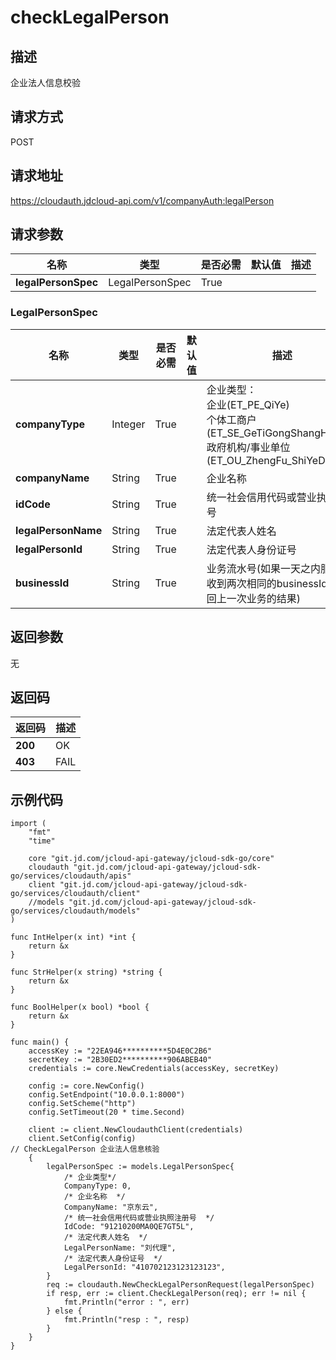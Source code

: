 # checkLegalPerson


## 描述
企业法人信息校验

## 请求方式
POST

## 请求地址
https://cloudauth.jdcloud-api.com/v1/companyAuth:legalPerson


## 请求参数
|名称|类型|是否必需|默认值|描述|
|---|---|---|---|---|
|**legalPersonSpec**|LegalPersonSpec|True| | |

### <div id="legalpersonspec">LegalPersonSpec</div>
|名称|类型|是否必需|默认值|描述|
|---|---|---|---|---|
|**companyType**|Integer|True| |企业类型：<br>企业(ET_PE_QiYe)<br>个体工商户(ET_SE_GeTiGongShangHu)<br>政府机构/事业单位(ET_OU_ZhengFu_ShiYeDanWei)<br>|
|**companyName**|String|True| |企业名称|
|**idCode**|String|True| |统一社会信用代码或营业执照注册号|
|**legalPersonName**|String|True| |法定代表人姓名|
|**legalPersonId**|String|True| |法定代表人身份证号|
|**businessId**|String|True| |业务流水号(如果一天之内服务端收到两次相同的businessId，则返回上一次业务的结果)|

## 返回参数
无


## 返回码
|返回码|描述|
|---|---|
|**200**|OK|
|**403**|FAIL|

## 示例代码

```
import (
	"fmt"
	"time"

	core "git.jd.com/jcloud-api-gateway/jcloud-sdk-go/core"
	cloudauth "git.jd.com/jcloud-api-gateway/jcloud-sdk-go/services/cloudauth/apis"
	client "git.jd.com/jcloud-api-gateway/jcloud-sdk-go/services/cloudauth/client"
	//models "git.jd.com/jcloud-api-gateway/jcloud-sdk-go/services/cloudauth/models"
)

func IntHelper(x int) *int {
	return &x
}

func StrHelper(x string) *string {
	return &x
}

func BoolHelper(x bool) *bool {
	return &x
}

func main() {
	accessKey := "22EA946**********5D4E0C2B6"
	secretKey := "2B30ED2**********906ABEB40"
	credentials := core.NewCredentials(accessKey, secretKey)

	config := core.NewConfig()
	config.SetEndpoint("10.0.0.1:8000")
	config.SetScheme("http")
	config.SetTimeout(20 * time.Second)

	client := client.NewCloudauthClient(credentials)
	client.SetConfig(config)
// CheckLegalPerson 企业法人信息核验
	{
		legalPersonSpec := models.LegalPersonSpec{
			/* 企业类型*/
			CompanyType: 0,
			/* 企业名称  */
			CompanyName: "京东云",
			/* 统一社会信用代码或营业执照注册号  */
			IdCode: "91210200MA0QE7GT5L",
			/* 法定代表人姓名  */
			LegalPersonName: "刘代理",
			/* 法定代表人身份证号  */
			LegalPersonId: "410702123123123123",
		}
		req := cloudauth.NewCheckLegalPersonRequest(legalPersonSpec)
		if resp, err := client.CheckLegalPerson(req); err != nil {
			fmt.Println("error : ", err)
		} else {
			fmt.Println("resp : ", resp)
		}
	}
}
```

